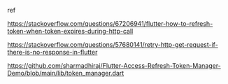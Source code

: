 ref

https://stackoverflow.com/questions/67206941/flutter-how-to-refresh-token-when-token-expires-during-http-call

https://stackoverflow.com/questions/57680141/retry-http-get-request-if-there-is-no-response-in-flutter

https://github.com/sharmadhiraj/Flutter-Access-Refresh-Token-Manager-Demo/blob/main/lib/token_manager.dart
